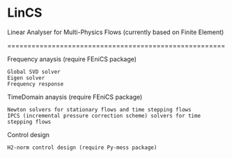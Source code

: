 # LinCS
Linear Analyser for Multi-Physics Flows (currently based on Finite Element)

======================================================

Frequency anaysis (require FEniCS package)

	Global SVD solver
	Eigen solver
	Frequency response
	
TimeDomain anaysis (require FEniCS package)

	Newton solvers for stationary flows and time stepping flows
	IPCS (incremental pressure correction scheme) solvers for time stepping flows
	
Control design

	H2-norm control design (require Py-mess package)
